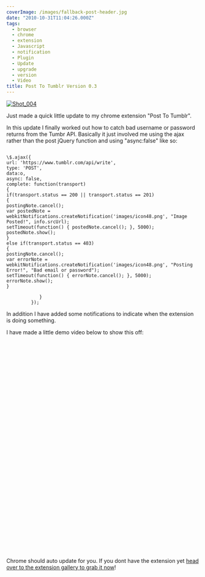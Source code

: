 ```yaml
---
coverImage: /images/fallback-post-header.jpg
date: "2010-10-31T11:04:26.000Z"
tags:
  - browser
  - chrome
  - extension
  - Javascript
  - notification
  - Plugin
  - Update
  - upgrade
  - version
  - Video
title: Post To Tumblr Version 0.3
---
```


[![](/wp-content/uploads/2010/10/Shot_004.png "Shot_004")](/wp-content/uploads/2010/10/Shot_004.png)

Just made a quick little update to my chrome extension "Post To Tumblr".

<!-- more -->

In this update I finally worked out how to catch bad username or password returns from the Tumbr API. Basically it just involved me using the ajax rather than the post jQuery function and using "async:false" like so:

```

\$.ajax({
url: 'https://www.tumblr.com/api/write',
type: 'POST',
data:o,
async: false,
complete: function(transport)
{
if(transport.status == 200 || transport.status == 201)
{
postingNote.cancel();
var postedNote = webkitNotifications.createNotification('images/icon48.png', "Image Posted!", info.srcUrl);
setTimeout(function() { postedNote.cancel(); }, 5000);
postedNote.show();
}
else if(transport.status == 403)
{
postingNote.cancel();
var errorNote = webkitNotifications.createNotification('images/icon48.png', "Posting Error!", "Bad email or password");
setTimeout(function() { errorNote.cancel(); }, 5000);
errorNote.show();
}

    		}
    	 });

```

In addition I have added some notifications to indicate when the extension is doing something.

I have made a little demo video below to show this off:

<object classid="clsid:d27cdb6e-ae6d-11cf-96b8-444553540000" width="700" height="550" codebase="https://download.macromedia.com/pub/shockwave/cabs/flash/swflash.cab#version=6,0,40,0"><param name="allowFullScreen" value="true" /><param name="allowscriptaccess" value="always" /><param name="src" value="https://www.youtube.com/v/Rr7JxuUmZt8?fs=1&amp;hl=en_GB&amp;rel=0" /><param name="allowfullscreen" value="true" /><embed type="application/x-shockwave-flash" width="700" height="550" src="https://www.youtube.com/v/Rr7JxuUmZt8?fs=1&amp;hl=en_GB&amp;rel=0" allowscriptaccess="always" allowfullscreen="true"></embed></object>

Chrome should auto update for you. If you dont have the extension yet [head over to the extension gallery to grab it now](https://chrome.google.com/extensions/detail/dbpicbbcpanckagpdjflgojlknomoiah)!

```

```
